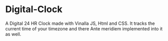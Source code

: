 # Digital-Clock

A Digital 24 HR Clock made with Vinalla JS, Html and CSS. It tracks the current time of your timezone and there Ante meridiem implemented into it as well.
